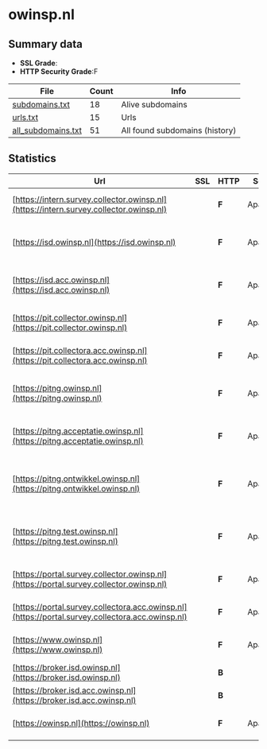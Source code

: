 

# owinsp.nl
## Summary data


 - **SSL Grade**:
 - **HTTP Security Grade**:F


| File       | Count | Info |
|------------|-------|------|
|[subdomains.txt](/data/owinsp.nl/subdomains.txt)|18|Alive subdomains|
|[urls.txt](/data/owinsp.nl/urls.txt)|15|Urls|
|[all_subdomains.txt](/data/owinsp.nl/all_subdomains.txt)|51|All found subdomains (history)|


## Statistics


| Url | SSL | HTTP | Server | Cookie | HSTS | CORS | CTO | CSP | XFO | XXP | RP |FP| Tech |Title |
|--------|-------|-------|------|------|------|------|------|------|------|------|------|------|------|------|
|[https://intern.survey.collector.owinsp.nl](https://intern.survey.collector.owinsp.nl)| | **F**|Apache| | | | | | | | :white_check_mark: | |Apache HTTP Server|503 Service Unav...|
|[https://isd.owinsp.nl](https://isd.owinsp.nl)| | **F**|Apache| | | | | | | | :white_check_mark: | |Apache HTTP Server HSTS Java||
|[https://isd.acc.owinsp.nl](https://isd.acc.owinsp.nl)| | **F**|Apache| | | | | | | | :white_check_mark: | |Apache HTTP Server HSTS Java||
|[https://pit.collector.owinsp.nl](https://pit.collector.owinsp.nl)| | **F**|Apache| | | | | | | | :white_check_mark: | |Apache HTTP Server|503 Service Unav...|
|[https://pit.collectora.acc.owinsp.nl](https://pit.collectora.acc.owinsp.nl)| | **F**|Apache| | | | | | | | :white_check_mark: | |Apache HTTP Server|503 Service Unav...|
|[https://pitng.owinsp.nl](https://pitng.owinsp.nl)| | **F**|Apache| | | | | | | | :white_check_mark: | |Apache HTTP Server HSTS|Toezichtresultat...|
|[https://pitng.acceptatie.owinsp.nl](https://pitng.acceptatie.owinsp.nl)| | **F**|Apache| | | | | | | | :white_check_mark: | |Apache HTTP Server HSTS||
|[https://pitng.ontwikkel.owinsp.nl](https://pitng.ontwikkel.owinsp.nl)| | **F**|Apache| | | | | | | | :white_check_mark: | |Apache HTTP Server Bloomreach HSTS|ONTWIKKEL Onderh...|
|[https://pitng.test.owinsp.nl](https://pitng.test.owinsp.nl)| | **F**|Apache| | | | | | | | :white_check_mark: | |Apache HTTP Server Bloomreach HSTS|TEST Onderhoud -...|
|[https://portal.survey.collector.owinsp.nl](https://portal.survey.collector.owinsp.nl)| | **F**|Apache| | | | | | | | :white_check_mark: | |Apache HTTP Server|503 Service Unav...|
|[https://portal.survey.collectora.acc.owinsp.nl](https://portal.survey.collectora.acc.owinsp.nl)| | **F**|Apache| | | | | | | | :white_check_mark: | |Apache HTTP Server|503 Service Unav...|
|[https://www.owinsp.nl](https://www.owinsp.nl)| | **F**|Apache/2| | | | | | | | :white_check_mark: | |Apache HTTP Server:2|301 Moved Perman...|
|[https://broker.isd.owinsp.nl](https://broker.isd.owinsp.nl)| | **B**|| |:white_check_mark: | | | | | | :white_check_mark: | |HSTS||
|[https://broker.isd.acc.owinsp.nl](https://broker.isd.acc.owinsp.nl)| | **B**|| |:white_check_mark: | | | | | | :white_check_mark: | |HSTS||
|[https://owinsp.nl](https://owinsp.nl)| | **F**|Apache/2| | | | | | | | :white_check_mark: | |Apache HTTP Server:2|301 Moved Perman...|

